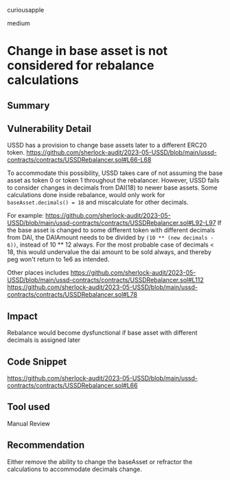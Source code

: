 curiousapple

medium

# Change in base asset is not considered for rebalance calculations

## Summary

## Vulnerability Detail
USSD has a provision to change base assets later to a different ERC20 token.
https://github.com/sherlock-audit/2023-05-USSD/blob/main/ussd-contracts/contracts/USSDRebalancer.sol#L66-L68

To accommodate this possibility, USSD takes care of not assuming the base asset as token 0 or token 1 throughout the rebalancer.
However, USSD fails to consider changes in decimals from DAI(18) to newer base assets.
Some calculations done inside rebalance, would only work for ``baseAsset.decimals() = 18`` and miscalculate for other decimals.

For example:
https://github.com/sherlock-audit/2023-05-USSD/blob/main/ussd-contracts/contracts/USSDRebalancer.sol#L92-L97
If the base asset is changed to some different token with different decimals from DAI, the DAIAmount needs to be divided by ``(10 ** (new decimals - 6))``, instead of 10 ** 12 always.
For the most probable case of decimals < 18, this would undervalue the dai amount to be sold always, and thereby peg won't return to 1e6 as intended.

Other places includes
https://github.com/sherlock-audit/2023-05-USSD/blob/main/ussd-contracts/contracts/USSDRebalancer.sol#L112
https://github.com/sherlock-audit/2023-05-USSD/blob/main/ussd-contracts/contracts/USSDRebalancer.sol#L78
## Impact
Rebalance would become dysfunctional if base asset with different decimals is assigned later
## Code Snippet
https://github.com/sherlock-audit/2023-05-USSD/blob/main/ussd-contracts/contracts/USSDRebalancer.sol#L66

## Tool used

Manual Review

## Recommendation
Either remove the ability to change the baseAsset or refractor the calculations to accommodate decimals change.
